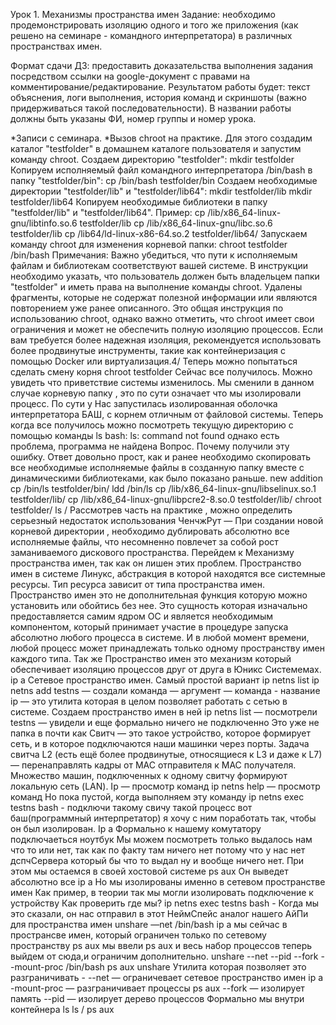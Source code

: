 Урок 1. Механизмы пространства имен
Задание: необходимо продемонстрировать изоляцию одного и того же приложения (как решено на семинаре - командного интерпретатора) в различных пространствах имен.

Формат сдачи ДЗ: предоставить доказательства выполнения задания посредством ссылки на google-документ с правами на комментирование/редактирование.
Результатом работы будет: текст объяснения, логи выполнения, история команд и скриншоты (важно придерживаться такой последовательности).
В названии работы должны быть указаны ФИ, номер группы и номер урока.

*Записи с семинара. *Вызов chroot на практике.
Для этого создадим каталог "testfolder" в домашнем каталоге пользователя и запустим команду chroot.
Создаем директорию "testfolder":
mkdir testfolder
Копируем исполняемый файл командного интерпретатора /bin/bash в папку "testfolder/bin":
cp /bin/bash testfolder/bin
Создаем необходимые директории "testfolder/lib" и "testfolder/lib64":
mkdir testfolder/lib
mkdir testfolder/lib64
Копируем необходимые библиотеки в папку "testfolder/lib" и "testfolder/lib64". Пример:
cp /lib/x86_64-linux-gnu/libtinfo.so.6 testfolder/lib
cp /lib/x86_64-linux-gnu/libc.so.6 testfolder/lib
cp /lib64/ld-linux-x86-64.so.2 testfolder/lib64/
Запускаем команду chroot для изменения корневой папки:
chroot testfolder /bin/bash
Примечания:
Важно убедиться, что пути к исполняемым файлам и библиотекам соответствуют вашей системе.
В инструкции необходимо указать, что пользователь должен быть владельцем папки "testfolder" и иметь права на выполнение команды chroot.
Удалены фрагменты, которые не содержат полезной информации или являются повторением уже ранее описанного.
Это общая инструкция по использованию chroot, однако важно отметить, что chroot имеет свои ограничения и может не обеспечить полную изоляцию процессов. Если вам требуется более надежная изоляция, рекомендуется использовать более продвинутые инструменты, такие как контейнеризация с помощью Docker или виртуализация.4/
Теперь можно попытаться сделать смену корня
chroot testfolder
Сейчас все получилось. Можно увидеть что приветствие системы изменилось.
Мы сменили в данном случае корневую папку , это по сути означает что мы изолировали процесс. По сути у Нас запустилась изолированная оболочка интерпретатора БАШ, с корнем отличным от файловой системы.
Теперь когда все получилось можно посмотреть текущую директорию с помощью команды
ls
bash: ls: command not found
однако есть проблема, программа не найдена
Вопрос. Почему получили эту ошибку.
Ответ довольно прост, как и ранее необходимо скопировать все необходимые исполняемые файлы в созданную папку вместе с динамическими библиотеками, как было показано раньше.
new addition
cp /bin/ls testfolder/bin/
ldd /bin/ls
cp /lib/x86_64-linux-gnu/libselinux.so.1 testfolder/lib/
cp /lib/x86_64-linux-gnu/libpcre2-8.so.0 testfolder/lib/
chroot testfolder/
ls /
Рассмотрев часть на практике , можно определить серьезный недостаток использования ЧенчжРут — При создании новой корневой директории , необходимо дублировать абсолютно все исполняемые файлы, что несомненно повлечет за собой рост заманиваемого дискового пространства.
Перейдем к Механизму пространства имен, так как он лишен этих проблем.
Пространство имен в системе Линукс, абстракция в которой находятся все системные ресурсы. Тип ресурса зависит от типа пространства имен. Пространство имен это не дополнительная функция которую можно установить или обойтись без нее. Это сущность которая изначально предоставляется самим ядром ОС и является необходимым компонентом, который принимает участие в процедуре запуска абсолютно любого процесса в системе. И в любой момент времени, любой процесс может принадлежать только одному пространству имен каждого типа. Так же Пространство имен это механизм который обеспечивает изоляцию процессов друг от друга в Юникс Системемах.
ip a
Сетевое пространство имен. Самый простой вариант
ip netns list
ip netns add testns — создали
команда — аргумент — команда - название
ip — это утилита которая в целом позволяет работать с сетью в системе.
Создаем пространство имен в ней
ip netns list — посмотрели
testns — увидели и еще формально ничего не подключенно
Это уже не папка в почти как Свитч — это такое устройство, которое формирует сеть, и в которое подключаются наши машинки через порты. Задача свитча L2 (есть ещё более продвинутые, относящиеся к L3 и даже к L7) — перенаправлять кадры от MAC отправителя к MAC получателя. Множество машин, подключенных к одному свитчу формируют локальную сеть (LAN).
Ip — просмотр команд
ip netns help — просмотр команд
Но пока пустой, когда выполняем эту команду
ip netns exec testns bash -
подключи такому свичу такой процесс
вот баш(программный интерпретатор) я хочу с ним поработать так, чтобы он был изолирован.
Ip a
Формально к нашему комутатору подключаеться ноутбук
Мы можем посмотреть только выдалось нам что то или нет, так как по факту там ничего нет потому что у нас нет дспчСервера который бы что то выдал ну и вообще ничего нет.
При этом мы остаемся в своей хостовой системе
ps aux
Он выведет абсолютно все
ip a
Но мы изолированы именно в сетевом пространстве имен
Как пример, в теории так мы могли изолировать подключение к устройству
Как проверить где мы?
ip netns exec testns bash -
Когда мы это сказали, он нас отправил в этот НеймСпейс
аналог нашего АйПи для пространства имен
unshare —net /bin/bash
ip a
мы сейчас в пространсве имен, который ограничен только по сетевому пространству
ps aux
мы ввели ps aux и весь набор процессов
теперь выйдем от сюда,и ограничим дополнительно.
unshare --net --pid --fork --mount-proc /bin/bash
ps aux
unshare Утилита которая позволяет это разграничивать -
--net — ограничевает сетевое пространство имен
ip a
-mount-proc — разграничивает процессы
ps aux
--fork — изолирует память
--pid — изолирует дерево процессов
Формально мы внутри контейнера
ls
ls /
ps aux